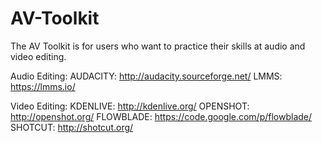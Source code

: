 # AV-Toolkit
The AV Toolkit is for users who want to practice their skills at audio and video editing.

Audio Editing:
AUDACITY: http://audacity.sourceforge.net/
LMMS: https://lmms.io/

Video Editing:
KDENLIVE: http://kdenlive.org/
OPENSHOT: http://openshot.org/
FLOWBLADE: https://code.google.com/p/flowblade/
SHOTCUT: http://shotcut.org/
